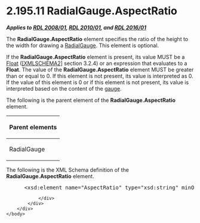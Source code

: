 <html dir="LTR" xmlns:mshelp="http://msdn.microsoft.com/mshelp" xmlns:ddue="http://ddue.schemas.microsoft.com/authoring/2003/5" xmlns:xlink="http://www.w3.org/1999/xlink" xmlns:tool="http://www.microsoft.com/tooltip">
    <head>
        <meta http-equiv="Content-Type" content="text/html; CHARSET=utf-8"></meta>
        <meta name="save" content="history"></meta>
        <title>2.195.11 RadialGauge.AspectRatio</title>
        <xml>
            <mshelp:toctitle title="2.195.11 RadialGauge.AspectRatio"></mshelp:toctitle>
            <mshelp:rltitle title="[MS-RDL]: RadialGauge.AspectRatio"></mshelp:rltitle>
            <mshelp:keyword index="A" term="80ab788c-c5f0-4bc0-8441-e8f4d69af5ba"></mshelp:keyword>
            <mshelp:attr name="DCSext.ContentType" value="open specification"></mshelp:attr>
            <mshelp:attr name="AssetID" value="80ab788c-c5f0-4bc0-8441-e8f4d69af5ba"></mshelp:attr>
            <mshelp:attr name="TopicType" value="kbRef"></mshelp:attr>
            <mshelp:attr name="DCSext.Title" value="[MS-RDL]: RadialGauge.AspectRatio" />
        </xml>
    </head>
    <body>
        <div id="header">
            <h1 class="heading">2.195.11 RadialGauge.AspectRatio</h1>
        </div>
        <div id="mainSection">
            <div id="mainBody">
                <div id="allHistory" class="saveHistory"></div>
                <div id="sectionSection0" class="section" name="collapseableSection">
                    

<p><b><i>Applies to </i></b><a href="1e855f94-4617-47e4-b89e-0856c6cb420f.html"><b><i>RDL 2008/01</i></b></a><b><i>,
</i></b><a href="3428e690-a348-4ec7-8a6a-8efb42d2cdee.html"><b><i>RDL 2010/01</i></b></a><b><i>,
and </i></b><a href="52ce3983-2bfc-4e72-9359-42aaf5fe4509.html"><b><i>RDL 2016/01</i></b></a></p>

<p>The <b>RadialGauge.AspectRatio</b> element specifies the
ratio of the height to the width for drawing a <a href="2e113607-ee33-4abd-9ae3-6607c10d3c8a.html">RadialGauge</a>. This element
is optional. </p>

<p>If the <b>RadialGauge.AspectRatio</b> element is present,
its value MUST be a <a href="c7d0946f-992e-4abc-a304-09b53e030692.html">Float</a>
(<a href="https://go.microsoft.com/fwlink/?LinkId=90610">[XMLSCHEMA2]</a>
section 3.2.4) or an expression that evaluates to a <b>Float</b>. The value of
the <b>RadialGauge.AspectRatio</b> element MUST be greater than or equal to 0.
If this element is not present, its value is interpreted as 0. If the value of
this element is 0 or if this element is not present, its value is interpreted
based on the content of the <a href="b2482b3f-74ab-4ca8-a9e5-c07955011743.html#gt_27dcf483-6453-4420-a0d4-4288479eafcc">gauge</a>.</p>

<p>The following is the parent element of the <b>RadialGauge.AspectRatio</b>
element.</p>

<table>
 <thead>
  <tr>
   <th>
   <p>Parent elements</p>
   </th>
  </tr>
 </thead>
 <tr>
  <td>
  <p>RadialGauge </p>
  </td>
 </tr>
</table>

<p>The following is the XML Schema definition of the <b>RadialGauge.AspectRatio</b>
element.           </p>

<dl>
<dd>
<div><pre> &lt;xsd:element name=&quot;AspectRatio&quot; type=&quot;xsd:string&quot; minOccurs=&quot;0&quot; /&gt;
</pre></div>
</dd></dl>


                </div>
            </div>
        </div>
    </body>
</html>